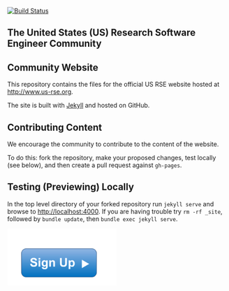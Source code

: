 [![Build Status](https://travis-ci.org/USRSE/usrseweb.svg?branch=gh-pages)](https://travis-ci.org/USRSE/usrseweb)



## The United States (US) Research Software Engineer Community

## Community Website 

This repository contains the files for the official US RSE website hosted at http://www.us-rse.org.

The site is built with [Jekyll](https://jekyllrb.com/) and hosted on GitHub. 

## Contributing Content

We encourage the community to contribute to the content of the website.  

To do this: fork the repository, make your proposed changes, test locally (see below), and then create a pull request against `gh-pages`.


## Testing (Previewing) Locally

In the top level directory of your forked repository run `jekyll serve` and browse to <http://localhost:4000>.
If you are having trouble try `rm -rf _site`, followed by `bundle update`, then `bundle exec jekyll serve`.




<!--- ## Join us! --->

<a href="https://docs.google.com/forms/d/e/1FAIpQLScBQ6AYpYYK2wL21egcaVvH0ZEvtShU-0s-XbqnY3okUsyIZw/viewform">
<img width="250px" alt="signup button" src="img/signup.png"></a>
